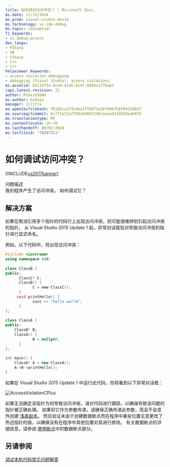 ```yaml
---
title: 如何调试访问冲突？ | Microsoft Docs
ms.date: 11/15/2016
ms.prod: visual-studio-dev14
ms.technology: vs-ide-debug
ms.topic: conceptual
f1_keywords:
- vs.debug.access
dev_langs:
- FSharp
- VB
- CSharp
- C++
- C++
helpviewer_keywords:
- access violation debugging
- debugging [Visual Studio], access violations
ms.assetid: 9311d754-0ce9-4145-b147-88b6ca77ba63
caps.latest.revision: 21
author: MikeJo5000
ms.author: mikejo
manager: jillfra
ms.openlocfilehash: f6188cc273cdea1755071e36f606fb8f041508d7
ms.sourcegitcommit: 6cfffa72af599a9d667249caaaa411bb28ea69fd
ms.translationtype: MT
ms.contentlocale: zh-CN
ms.lasthandoff: 09/02/2020
ms.locfileid: "74297311"
---
```

# <a name="how-can-i-debug-an-access-violation"></a>如何调试访问冲突？
[!INCLUDE[vs2017banner](../includes/vs2017banner.md)]

问题描述  
 我的程序产生了访问冲突。 如何调试它？  
  
## <a name="solution"></a>解决方案  
 如果在取消引用多个指针的代码行上出现访问冲突，则可能很难辨别引起访问冲突的指针。 从 Visual Studio 2015 Update 1 起，异常对话框现对导致访问冲突的指针进行显式命名。  
  
 例如，以下代码中，将出现访问冲突：  
  
```cpp  
#include <iostream>  
using namespace std;  
  
class ClassB {  
public:  
      ClassC* C;  
      ClassB() {  
            C = new ClassC();  
      }  
     void printHello() {  
            cout << "hello world";  
      }  
};  
  
class ClassA {  
public:  
    ClassB* B;  
    ClassA() {  
            B = nullptr;  
      }  
};  
  
int main() {  
    ClassA* A = new ClassA();  
    A->B->printHello();  
}  
```  
  
 如果在 Visual Studio 2015 Update 1 中运行此代码，你将看到以下异常对话框：  
  
 ![AccessViolationCPlus](../debugger/media/accessviolationcplus.png "AccessViolationCPlus")  
  
 如果无法确定该指针为何导致访问冲突，请对代码进行跟踪，以确保导致该问题的指针被正确处理。  如果将它作为参数传递，请确保正确传递此参数，而且不会意外创建 [浅表副本](https://stackoverflow.com/questions/184710/what-is-the-difference-between-a-deep-copy-and-a-shallow-copy)。 然后验证未由于创建数据断点而在程序中某些位置无意更改了所述指针的值，以确保没有在程序中其他位置对其进行修改。 有关数据断点的详细信息，请参阅 [使用断点](../debugger/using-breakpoints.md)中的数据断点部分。  
  
## <a name="see-also"></a>另请参阅  
 [调试本机代码常见问题解答](../debugger/debugging-native-code-faqs.md)
